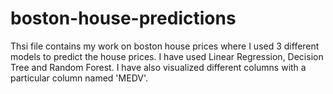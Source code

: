 # boston-house-predictions
Thsi file contains my work on boston house prices where I used 3 different models to predict the house prices. I have used Linear Regression, Decision Tree and Random Forest. I have also visualized different columns with a particular column named 'MEDV'.
